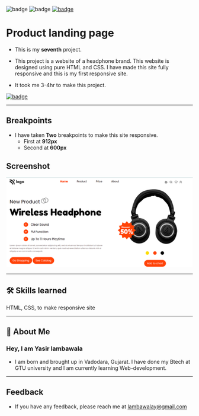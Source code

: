 ![badge](https://img.shields.io/badge/MADE%20WITH-HTML%20%26%20CSS-blue)
![badge](https://img.shields.io/badge/TIME%20TAKEN-3--4hrs-red)
[![badge](https://img.shields.io/badge/SEE%20DEMO%20-VISIT-green)](https://project7-26722.netlify.app/)

# Product landing page

- This is my **seventh** project.

- This project is a website of a headphone brand. This website is designed using pure HTML and CSS. I have made this site fully responsive and this is my first responsive site.

- It took me 3-4hr to make this project.

[![badge](https://img.shields.io/badge/LINK%20OF-PROJECT--7-blue)](https://project7-26722.netlify.app/)

---

## Breakpoints

- I have taken **Two** breakpoints to make this site responsive.
  - First at **912px**
  - Second at **600px**

## Screenshot

![App Screenshot](./images/project7-image.png)

---

## 🛠 Skills learned

HTML, CSS, to make responsive site

---

## 🚀 About Me

### Hey, I am Yasir lambawala

- I am born and brought up in Vadodara, Gujarat. I have done my Btech at GTU university and I am currently learning Web-development.

---

## Feedback

- If you have any feedback, please reach me at lambawalay@gmail.com

